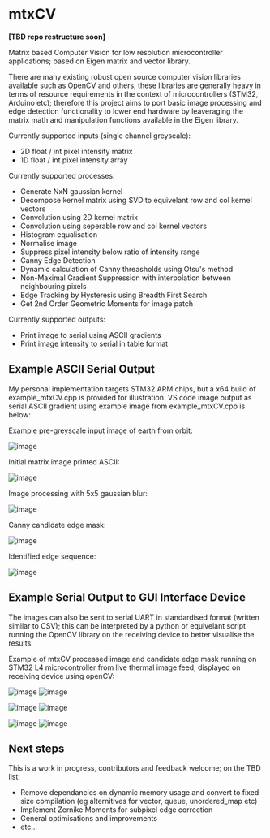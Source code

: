 # mtxCV

**[TBD repo restructure soon]**

Matrix based Computer Vision for low resolution microcontroller applications; based on Eigen matrix and vector library.

There are many existing robust open source computer vision libraries available such as OpenCV and others, these libraries are generally heavy in terms of resource requirements in the context of microcontrollers (STM32, Arduino etc); therefore this project aims to port basic image processing and edge detection functionality to lower end hardware by leaveraging the matrix math and manipulation functions available in the Eigen library. 

Currently supported inputs (single channel greyscale):
- 2D float / int pixel intensity matrix
- 1D float / int pixel intensity array

Currently supported processes:
- Generate NxN gaussian kernel
- Decompose kernel matrix using SVD to equivelant row and col kernel vectors
- Convolution using 2D kernel matrix
- Convolution using seperable row and col kernel vectors
- Histogram equalisation
- Normalise image
- Suppress pixel intensity below ratio of intensity range
- Canny Edge Detection
- Dynamic calculation of Canny threasholds using Otsu's method
- Non-Maximal Gradient Suppression with interpolation between neighbouring pixels
- Edge Tracking by Hysteresis using Breadth First Search
- Get 2nd Order Geometric Moments for image patch

Currently supported outputs:
- Print image to serial using ASCII gradients
- Print image intensity to serial in table format

## Example ASCII Serial Output
My personal implementation targets STM32 ARM chips, but a x64 build of example_mtxCV.cpp is provided for illustration.
VS code image output as serial ASCII gradient using example image from example_mtxCV.cpp is below:

Example pre-greyscale input image of earth from orbit:

![image](https://github.com/gotenham/mtxCV/assets/40827722/087f79f2-7032-454f-b77b-8abb1e298417)


Initial matrix image printed ASCII:

![image](https://github.com/gotenham/mtxCV/assets/40827722/c4ffac4a-a7a5-4549-9dc0-a058892eaaa8)

Image processing with 5x5 gaussian blur:

![image](https://github.com/gotenham/mtxCV/assets/40827722/b6cbdb20-3c38-4edf-89e6-73fb13b0a3e3)

Canny candidate edge mask:

![image](https://github.com/gotenham/mtxCV/assets/40827722/4cedce19-16df-42bb-8a93-b0566f0e01e9)

Identified edge sequence:

![image](https://github.com/gotenham/mtxCV/assets/40827722/5b78da2f-b67c-4ea3-8c4c-a97697bd4966)

## Example Serial Output to GUI Interface Device
The images can also be sent to serial UART in standardised format (written similar to CSV); this can be interpreted by a python or equivelant script running the OpenCV library on the receiving device to better visualise the results.

Example of mtxCV processed image and candidate edge mask running on STM32 L4 microcontroller from live thermal image feed, displayed on receiving device using openCV:

![image](https://github.com/gotenham/mtxCV/assets/40827722/9957b45d-a537-4726-8315-bffca05cf9b0)
![image](https://github.com/gotenham/mtxCV/assets/40827722/bb7a11eb-c7f5-4179-b2ec-548dc8c3dbdb)

![image](https://github.com/gotenham/mtxCV/assets/40827722/244d7b15-01b5-4cbe-b271-576c726b359e)
![image](https://github.com/gotenham/mtxCV/assets/40827722/915226b2-f6b4-40cb-afa7-19eba86d6390)

![image](https://github.com/gotenham/mtxCV/assets/40827722/5c71200a-690c-4346-8fda-875d17f69381)
![image](https://github.com/gotenham/mtxCV/assets/40827722/8d6c55a5-f4b7-45ef-ac38-c796a099ad39)

## Next steps
This is a work in progress, contributors and feedback welcome; on the TBD list:
- Remove dependancies on dynamic memory usage and convert to fixed size compilation (eg alternitives for vector, queue, unordered_map etc)
- Implement Zernike Moments for subpixel edge correction
- General optimisations and improvements
- etc...
